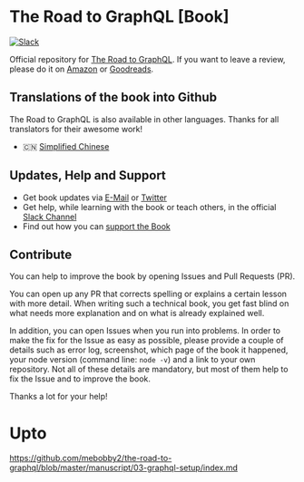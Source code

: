 # The Road to GraphQL [Book]

[![Slack](https://slack-the-road-to-learn-react.wieruch.com/badge.svg)](https://slack-the-road-to-learn-react.wieruch.com/)

Official repository for [The Road to GraphQL](https://roadtoreact.com/course-details?courseId=THE_ROAD_TO_GRAPHQL). If you want to leave a review, please do it on [Amazon](https://www.amazon.com/dp/1730853935) or [Goodreads](https://www.goodreads.com/book/show/42641103-the-road-to-graphql).

## Translations of the book into Github

The Road to GraphQL is also available in other languages. Thanks for all translators for their awesome work!

* 🇨🇳 [Simplified Chinese](https://github.com/the-road-to-graphql/the-road-to-graphql-chinese)

## Updates, Help and Support

* Get book updates via [E-Mail](https://www.getrevue.co/profile/rwieruch) or [Twitter](https://twitter.com/rwieruch)
* Get help, while learning with the book or teach others, in the official [Slack Channel](https://slack-the-road-to-learn-react.wieruch.com/)
* Find out how you can [support the Book](https://www.robinwieruch.de/about/)

## Contribute

You can help to improve the book by opening Issues and Pull Requests (PR).

You can open up any PR that corrects spelling or explains a certain lesson with more detail. When writing such a technical book, you get fast blind on what needs more explanation and on what is already explained well.

In addition, you can open Issues when you run into problems. In order to make the fix for the Issue as easy as possible, please provide a couple of details such as error log, screenshot, which page of the book it happened, your node version (command line: `node -v`) and a link to your own repository. Not all of these details are mandatory, but most of them help to fix the Issue and to improve the book.

Thanks a lot for your help!

# Upto

https://github.com/mebobby2/the-road-to-graphql/blob/master/manuscript/03-graphql-setup/index.md
